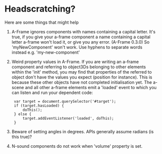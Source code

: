Headscratching?
===============

Here are some things that might help

1. A-Frame ignores components with names containing a capital letter.
It's true, if you give your a-frame component a name containing a capital letter a-frame won't load it, or give you any error. (A-Frame 0.3.0)
So 'myNewComponent' won't work. Use hyphens to separate words instead e.g. 'my-new-component'

2. Weird property values in A-Frame. If you are writing an a-frame component and referring to object3Ds belonging to other elements within the 'init' method,
you may find that properties of the referred to object don't have the values you expect (position for instance). This is because
these other objects have not completed initialisation yet. The a-scene and all other a-frame elements emit a 'loaded' event to which
you can listen and run your dependent code:

        var target = document.querySelector('#target');
        if (target.hasLoaded) {
            doThis();
        } else {
            target.addEventListener('loaded', doThis);
        }

3. Beware of setting angles in degrees. APIs generally assume radians (is this true)?

4. N-sound components do not work when 'volume' property is set.